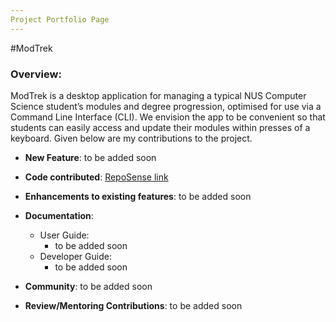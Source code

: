 ```yaml
---
Project Portfolio Page
---
```

#ModTrek
### Overview:
ModTrek is a desktop application for managing a typical NUS Computer Science student’s modules and degree progression, optimised for use via a Command Line Interface (CLI). We envision the app to be convenient so that students can easily access and update their modules within presses of a keyboard.
Given below are my contributions to the project.
* **New Feature**: to be added soon
* **Code contributed**: [RepoSense link](https://nus-cs2103-ay2223s2.github.io/tp-dashboard/?search=cjyothika&breakdown=true)
* **Enhancements to existing features**:
  to be added soon
* **Documentation**:
    * User Guide:
        * to be added soon
    * Developer Guide:
        * to be added soon
* **Community**:
  to be added soon

* **Review/Mentoring Contributions**:
to be added soon
